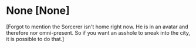 # None [None]
[Forgot to mention the Sorcerer isn't home right now. He is in an avatar and therefore nor omni-present. So if you want an asshole to sneak into the city, it is possible to do that.]
